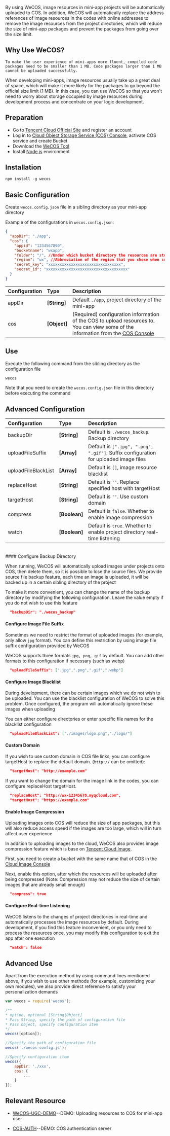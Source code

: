 
By using WeCOS, image resources in mini-app projects will be automatically uploaded to COS. In addition, WeCOS will automatically replace the address references of image resources in the codes with online addresses to remove the image resources from the project directories, which will reduce the size of mini-app packages and prevent the packages from going over the size limit. 


## Why Use WeCOS?

    
```
To make the user experience of mini-apps more fluent, compiled code packages need to be smaller than 1 MB. Code packages larger than 1 MB cannot be uploaded successfully.
```

When developing mini-apps, image resources usually take up a great deal of space, which will make it more likely for the packages to go beyond the official size limit (1 MB). In this case, you can use WeCOS so that you won't need to worry about storage occupied by image resources during development process and concentrate on your logic development.



## Preparation
* Go to [Tencent Cloud Official Site](https://cloud.tencent.com) and register an account
* Log in to [Cloud Object Storage Service (COS) Console](https://console.cloud.tencent.com/cos4), activate COS service and create Bucket
* Download the [WeCOS Tool](https://github.com/tencentyun/wecos)
* Install [Node.js](https://nodejs.org) environment



## Installation

```js
npm install -g wecos
```



## Basic Configuration
Create `wecos.config.json` file in a sibling directory as your mini-app directory

Example of the configurations in `wecos.config.json`:
```json
{
  "appDir": "./app",
  "cos": {
    "appid": "1234567890",
    "bucketname": "wxapp",
    "folder": "/", //Under which bucket directory the resources are stored
    "region": "wx", //Abbreviation of the region that you chose when creating the bucket
    "secret_key": "xxxxxxxxxxxxxxxxxxxxxxxxxxxxxxxx",
    "secret_id": "xxxxxxxxxxxxxxxxxxxxxxxxxxxxxxxxxxxx"
  }
}
```

| Configuration | Type | Description |
|:-- |:-- |:-- |
| appDir | **[String]** | Default `./app`, project directory of the mini-app |
| cos | **[Object]** | (Required) configuration information of the COS to upload resources to. You can view some of the information from the [COS Console](https://console.cloud.tencent.com/cos4/secret) |


## Use

Execute the following command from the sibling directory as the configuration file 
```js 
wecos
```
Note that you need to create the `wecos.config.json` file in this directory before executing the command


## Advanced Configuration

| Configuration | Type | Description |
|:-- |:-- |:-- |
| backupDir | **[String]** | Default is `./wecos_backup`. Backup directory |
| uploadFileSuffix | **[Array]** | Default is `[".jpg", ".png", ".gif"]`. Suffix configuration for uploaded image files |
| uploadFileBlackList | **[Array]** | Default is `[]`, image resource blacklist |
| replaceHost | **[String]** | Default is `''`. Replace specified host with targetHost |
| targetHost | **[String]** | Default is `''`. Use custom domain |
| compress | **[Boolean]** | Default is `false`. Whether to enable image compression |
| watch | **[Boolean]** | Default is `true`. Whether to enable project directory real-time listening |

</br>
#### Configure Backup Directory

When running, WeCOS will automatically upload images under projects onto COS, then delete them, so it is possible to lose the source files. We provide source file backup feature, each time an image is uploaded, it will be backed up in a certain sibling directory of the project

To make it more convenient, you can change the name of the backup directory by modifying the following configuration. Leave the value empty if you do not wish to use this feature
```json
  "backupDir": "./wecos_backup"
```

#### Configure Image File Suffix

Sometimes we need to restrict the format of uploaded images (for example, only allow `jpg` format). You can define this restriction by using image file suffix configuration provided by WeCOS

WeCOS supports three formats `jpg, png, gif` by default. You can add other formats to this configuration if necessary (such as webp)

```json
  "uploadFileSuffix": [".jpg",".png",".gif",".webp"]
```

#### Configure Image Blacklist

During development, there can be certain images which we do not wish to be uploaded. You can use the blacklist configuration of WeCOS to solve this problem. Once configured, the program will automatically ignore these images when uploading

You can either configure directories or enter specific file names for the blacklist configuration
```json
  "uploadFileBlackList": ["./images/logo.png","./logo/"]
```

#### Custom Domain

If you wish to use custom domain in COS file links, you can configure targetHost to replace the default domain. (`http://` can be omitted):

```json
  "targetHost": "http://example.com"
```

If you want to change the domain for the image link in the codes, you can configure replaceHost targetHost.

```json
  "replaceHost": "http://wx-12345678.myqcloud.com",
  "targetHost": "https://example.com"
```

#### Enable Image Compression

Uploading images onto COS will reduce the size of app packages, but this will also reduce access speed if the images are too large, which will in turn affect user experience

In addition to uploading images to the cloud, WeCOS also provides image compression feature which is base on [Tencent Cloud Image](https://cloud.tencent.com/product/ci).

First, you need to create a bucket with the same name that of COS in the [Cloud Image Console](https://console.cloud.tencent.com/ci)

Next, enable this option, after which the resources will be uploaded after being compressed (Note: Compression may not reduce the size of certain images that are already small enough)

```json
  "compress": true
```

#### Configure Real-time Listening

WeCOS listens to the changes of project directories in real-time and automatically processes the image resources by default. During development, if you find this feature inconvenient, or you only need to process the resources once, you may modify this configuration to exit the app after one execution
```json
  "watch": false
```


## Advanced Use
Apart from the execution method by using command lines mentioned above, if you wish to use other methods (for example, customizing your own modules), we also provide direct reference to satisfy your personalization demands

```js
var wecos = require('wecos');

/**
* option, optional [String|Object]
* Pass String, specify the path of configuration file
* Pass Object, specify configuration item
*/
wecos([option]);

//Specify the path of configuration file
wecos('./wecos-config.js');

//Specify configuration item
wecos({
	appDir: './xxx',
	cos: {
		...
	}
});

```


## Relevant Resource

* [WeCOS-UGC-DEMO](https://github.com/tencentyun/wecos-ugc-upload-demo)--DEMO: Uploading resources to COS for mini-app user

* [COS-AUTH](https://github.com/tencentyun/cos-auth)--DEMO: COS authentication server








